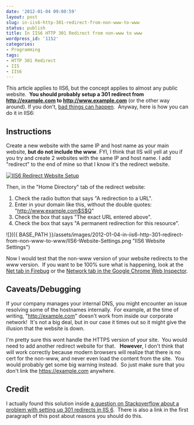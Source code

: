 ```yaml
---
date: '2012-01-04 09:00:59'
layout: post
slug: in-iis6-http-301-redirect-from-non-www-to-www
status: publish
title: In IIS6 HTTP 301 Redirect from non-www to www
wordpress_id: '1152'
categories:
- Programming
tags:
- HTTP 301 Redirect
- IIS
- IIS6
---
```


This article applies to IIS6, but the concept applies to almost any public website.  **You should probably setup a 301 redirect from http://example.com to http://www.example.com** (or the other way around). If you don't, [bad things can happen](http://webmasters.stackexchange.com/q/23649/10793).  Anyway, here is how you can do it in IIS6:

## Instructions

Create a new website with the same IP and host name as your main website, **but do not include the www**. FYI, I think that IIS will yell at you if you try and create 2 websites with the same IP and host name. I add "redirect" to the end of mine so that I know it's the redirect website.

<span class="caption" title="IIS6 Redirect Website Setup"></span>[![IIS6 Redirect Website Setup](http://www.johnnycode.com/blog/wp-content/uploads/2011/12/IIS6-Redirect-website-setup.png)](http://www.johnnycode.com/blog/wp-content/uploads/2011/12/IIS6-Redirect-website-setup.png)

Then, in the "Home Directory" tab of the redirect website:

  1. Check the radio button that says "A redirection to a URL".
  2. Enter in your domain like this, without the double quotes: "http://www.example.com$S$Q"
  3. Check the box that says "The exact URL entered above".
  4. Check the box that says "A permanent redirection for this resource".

![]({{ BASE_PATH }}/assets/images/2012-01-04-in-iis6-http-301-redirect-from-non-www-to-www/IIS6-Website-Settings.png "IIS6 Website Settings")

Now I would test that the non-www version of your website redirects to the www version.  If you want to be 100% sure what is happening, look at the [Net tab in Firebug](http://getfirebug.com/wiki/index.php/Net_Panel) or the [Network tab in the Google Chrome Web Inspector](http://code.google.com/chrome/devtools/docs/network.html).

## Caveats/Debugging

If your company manages your internal DNS, you might encounter an issue resolving some of the hostnames internally.  For example, at the time of writing, "http://example.com" doesn't work from inside our corporate network!  It's not a big deal, but in our case it times out so it might give the illusion that the website is down.

I'm pretty sure this wont handle the HTTPS version of your site.  You would need to add another redirect website for that.   **However**, I don't think that will work correctly because modern browsers will realize that there is no cert for the non-www, and never even load the content from the site.  You would probably get some big warning instead.  So just make sure that you don't link the https://example.com anywhere.

## Credit

I actually found this solution inside [a question on Stackoverflow about a problem with setting up 301 redirects in IIS 6](http://stackoverflow.com/q/643382/57698).  There is also a link in the first paragraph of this post about reasons you should do this.
